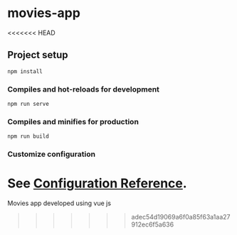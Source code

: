 # movies-app
<<<<<<< HEAD

## Project setup
```
npm install
```

### Compiles and hot-reloads for development
```
npm run serve
```

### Compiles and minifies for production
```
npm run build
```

### Customize configuration
See [Configuration Reference](https://cli.vuejs.org/config/).
=======
Movies app developed using vue js 
>>>>>>> adec54d19069a6f0a85f63a1aa27912ec6f5a636
